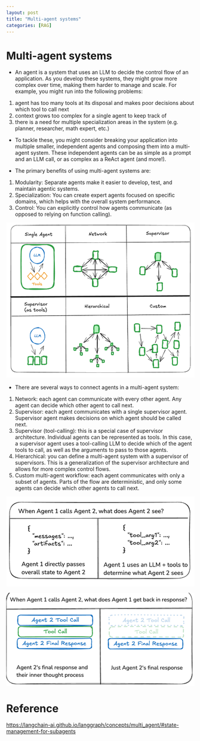 ```yaml
---
layout: post
title: "Multi-agent systems"
categories: [RAG]
---
```

# Multi-agent systems

- An agent is a system that uses an LLM to decide the control flow of an application. As you develop these systems, they might grow more complex over time, making them harder to manage and scale. For example, you might run into the following problems:

1. agent has too many tools at its disposal and makes poor decisions about which tool to call next
2. context grows too complex for a single agent to keep track of
3. there is a need for multiple specialization areas in the system (e.g. planner, researcher, math expert, etc.)

- To tackle these, you might consider breaking your application into multiple smaller, independent agents and composing them into a multi-agent system. These independent agents can be as simple as a prompt and an LLM call, or as complex as a ReAct agent (and more!).

- The primary benefits of using multi-agent systems are:

1. Modularity: Separate agents make it easier to develop, test, and maintain agentic systems.
2. Specialization: You can create expert agents focused on specific domains, which helps with the overall system performance.
3. Control: You can explicitly control how agents communicate (as opposed to relying on function calling).

![alt text](images/image-4.png)

- There are several ways to connect agents in a multi-agent system:

1. Network: each agent can communicate with every other agent. Any agent can decide which other agent to call next.
2. Supervisor: each agent communicates with a single supervisor agent. Supervisor agent makes decisions on which agent should be called next.
3. Supervisor (tool-calling): this is a special case of supervisor architecture. Individual agents can be represented as tools. In this case, a supervisor agent uses a tool-calling LLM to decide which of the agent tools to call, as well as the arguments to pass to those agents.
4. Hierarchical: you can define a multi-agent system with a supervisor of supervisors. This is a generalization of the supervisor architecture and allows for more complex control flows.
5. Custom multi-agent workflow: each agent communicates with only a subset of agents. Parts of the flow are deterministic, and only some agents can decide which other agents to call next.

![alt text](images/image-5.png)

![alt text](images/image-6.png)


# Reference 
https://langchain-ai.github.io/langgraph/concepts/multi_agent/#state-management-for-subagents
